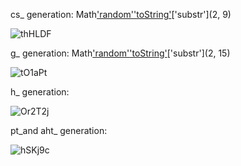 cs_ generation: Math['random']()['toString'](36)['substr'](2, 9)

![thHLDF](https://github.com/user-attachments/assets/4a643466-7198-413e-a0d1-2585f0eaea99)


g_ generation: Math['random']()['toString'](36)['substr'](2, 15)

![tO1aPt](https://github.com/user-attachments/assets/3bafd909-749f-403c-be11-f688170400c2)


h_ generation:

![Or2T2j](https://github.com/user-attachments/assets/15a9bf0b-3ec0-4dac-a049-2754ae5c8766)

pt_and aht_ generation:



![hSKj9c](https://github.com/user-attachments/assets/712d7a77-8599-44c7-8557-dfb79f2e8114)
